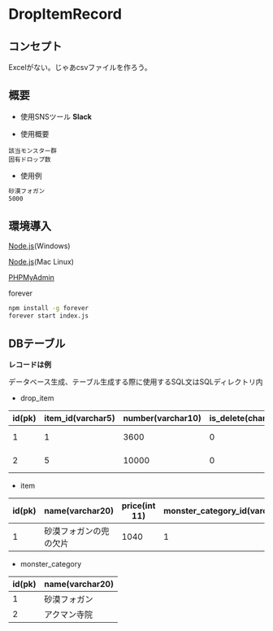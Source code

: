 # DropItemRecord

## コンセプト
Excelがない。じゃあcsvファイルを作ろう。

## 概要
* 使用SNSツール
__Slack__

* 使用概要
```
該当モンスター群
固有ドロップ数
```

* 使用例
```bash
砂漠フォガン
5000
```

## 環境導入
[Node.js](https://nodejs.org/en/)(Windows)

[Node.js](https://github.com/hokaccha/nodebrew)(Mac Linux)

[PHPMyAdmin](https://www.phpmyadmin.net/)

forever
```cmd
npm install -g forever
forever start index.js
```

## DBテーブル

__レコードは例__

  データベース生成、テーブル生成する際に使用するSQL文はSQLディレクトリ内

* drop_item

|id(pk)  |item_id(varchar5)  |number(varchar10)  |is_delete(char1) |date(date)  |
|---|---|---|---|---|
|1  |1  |3600  |0|2018-07-01  |---|
|2  |5  |10000  |0|2018-07-05  |---|

* item

|id(pk)  |name(varchar20)  |price(int 11)  |monster_category_id(varchar10)  |
|---|---|---|---|
|1  |砂漠フォガンの兜の欠片  |1040  |1  |


* monster_category

|id(pk)  |name(varchar20)  |
|---|---|
|1  |砂漠フォガン  |
|2  |アクマン寺院  |
